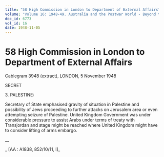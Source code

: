 ```yaml
---
title: "58 High Commission in London to Department of External Affairs"
volume: "Volume 16: 1948-49, Australia and the Postwar World - Beyond the Region"
doc_id: 6773
vol_id: 16
date: 1948-11-05
---
```


# 58 High Commission in London to Department of External Affairs

Cablegram 3948 (extract), LONDON, 5 November 1948

SECRET

3\. PALESTINE:

Secretary of State emphasised gravity of situation in Palestine and possibility of Jews proceeding to further attacks on Jerusalem area or even attempting seizure of Palestine. United Kingdom Government was under considerable pressure to assist Arabs under terms of treaty with Transjordan and stage might be reached where United Kingdom might have to consider lifting of arms embargo.

__

_ [AA : A1838, 852/10/11, I]_
